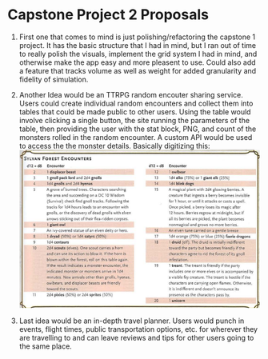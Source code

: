 # Capstone Project 2 Proposals

1. First one that comes to mind is just polishing/refactoring the capstone 1 project. It has the basic structure that I had in mind, but I ran out of time to really polish the visuals, implement the grid system I had in mind, and otherwise make the app easy and more pleasent to use. Could also add a feature that tracks volume as well as weight for added granularity and fidelity of simulation.

2. Another Idea would be an TTRPG random encouter sharing service. Users could create individual random encounters and collect them into tables that could be made public to other users. Using the table would involve clicking a single button, the site running the parameters of the table, then providing the user with the stat block, PNG, and count of the monsters rolled in the random encounter. A custom API would be used to access the the monster details. Basically digitizing this:![Example of what the app would be digitizing](RandomEncounterTableExample.png)

3. Last idea would be an in-depth travel planner. Users would punch in events, flight times, public transportation options, etc. for wherever they are travelling to and can leave reviews and tips for other users going to the same place.
